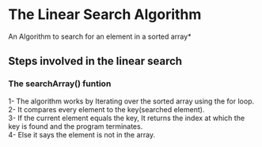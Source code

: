 # The Linear Search Algorithm
An Algorithm to search for an element in a sorted array*

## Steps involved in the linear search

### The searchArray() funtion
1- The algorithm works by Iterating over the sorted array using the for loop.  
2- It compares every element to the key(searched element).  
3- If the current element equals the key, It returns the index at which the key is found and the program terminates.  
4- Else it says the element is not in the array.  